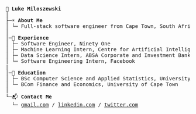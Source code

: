 <pre>
💾 <b>Luke Miloszewski</b>
│
├─☀️ <b>About Me</b>
│ └─ Full-stack software engineer from Cape Town, South Africa
│
│─🌴 <b>Experience</b>  
│ ├─ Software Engineer, Ninety One
│ ├─ Machine Learning Intern, Centre for Artificial Intelligence Research
│ ├─ Data Science Intern, ABSA Corporate and Investment Bank
│ └─ Software Engineering Intern, Facebook
|
│─🍎 <b>Education</b>  
│ ├─ BSc Computer Science and Applied Statistics, University of Cape Town
│ └─ BCom Finance and Economics, University of Cape Town
│
└─📬 <b>Contact Me</b>  
  └─ <a href="mailto:lukemiloszewski@gmail.com">gmail.com</a> / <a href="https://linkedin.com/in/lukemiloszewski">linkedin.com</a> / <a href="https://twitter.com/lukemiloszewski">twitter.com</a>
</pre>

